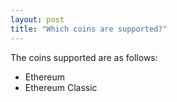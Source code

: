```yaml
---
layout: post
title: "Which coins are supported?"
---
```


The coins supported are as follows:

+ Ethereum
+ Ethereum Classic